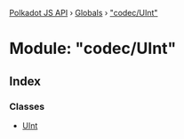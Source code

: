 [Polkadot JS API](../README.md) › [Globals](../globals.md) › ["codec/UInt"](_codec_uint_.md)

# Module: "codec/UInt"

## Index

### Classes

* [UInt](../classes/_codec_uint_.uint.md)
